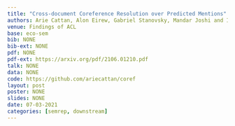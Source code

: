 ```yaml
---
title: "Cross-document Coreference Resolution over Predicted Mentions"
authors: Arie Cattan, Alon Eirew, Gabriel Stanovsky, Mandar Joshi and Ido Dagan
venue: Findings of ACL
base: eco-sem
bib: NONE
bib-ext: NONE
pdf: NONE
pdf-ext: https://arxiv.org/pdf/2106.01210.pdf
talk: NONE
data: NONE
code: https://github.com/ariecattan/coref
layout: post
poster: NONE
slides: NONE
date: 07-03-2021
categories: [semrep, downstream]
---
```

